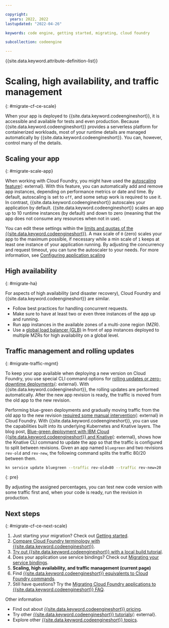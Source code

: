 ```yaml
---

copyright:
  years: 2022, 2022
lastupdated: "2022-04-26"

keywords: code engine, getting started, migrating, cloud foundry

subcollection: codeengine

---
```


{{site.data.keyword.attribute-definition-list}}

# Scaling, high availability, and traffic management
{: #migrate-cf-ce-scale}

When your app is deployed to {{site.data.keyword.codeengineshort}}, it is accessible and available for tests and even production. Because {{site.data.keyword.codeengineshort}} provides a serverless platform for containerized workloads, most of your runtime details are managed automatically by {{site.data.keyword.codeengineshort}}. You can, however, control many of the details.

## Scaling your app
{: #migrate-scale-app}

When working with Cloud Foundry, you might have used the [autoscaling feature](/docs/cloud-foundry-public?topic=cloud-foundry-public-autoscale_cloud_foundry_apps){: external}. With this feature, you can automatically add and remove app instances, depending on performance metrics or date and time. By default, autoscaling is set to `off`, and some setup work is required to use it. In contrast, {{site.data.keyword.codeengineshort}} autoscales your application by default. {{site.data.keyword.codeengineshort}} scales an app up to 10 runtime instances (by default) and down to zero (meaning that the app does not consume any resources when not in use).

You can edit these settings within the [limits and quotas of the {{site.data.keyword.codeengineshort}}](/docs/codeengine?topic=codeengine-limits). A max scale of `0` (zero) scales your app to the maximum possible, if necessary while a min scale of `1` keeps at least one instance of your application running. By adjusting the concurrency and request timeout, you can tune the autoscaler to your needs. For more information, see [Configuring application scaling](/docs/codeengine?topic=codeengine-app-scale)

## High availability
{: #migrate-ha}

For aspects of high availability (and disaster recovery), Cloud Foundry and {{site.data.keyword.codeengineshort}} are similar.

- Follow best practices for handling concurrent requests.
- Make sure to have at least two or even three instances of the app up and running.
- Run app instances in the available zones of a multi-zone region (MZR). 
- Use a [global load balancer (GLB)](/docs/codeengine?topic=codeengine-deploy-multiple-regions) in front of app instances deployed to multiple MZRs for high availability on a global level.

## Traffic management and rolling updates
{: #migrate-traffic-mgmt}

To keep your app available when deploying a new version on Cloud Foundry, you use special CLI command options for [rolling updates or zero-downtime deployments](https://docs.cloudfoundry.org/devguide/deploy-apps/rolling-deploy.html){: external}. With {{site.data.keyword.codeengineshort}}, the rolling updates are performed automatically. After the new app revision is ready, the traffic is moved from the old app to the new revision.

Performing blue-green deployments and gradually moving traffic from the old app to the new revision [required some manual intervention](https://docs.cloudfoundry.org/devguide/deploy-apps/blue-green.html){: external} in Cloud Foundry. With {{site.data.keyword.codeengineshort}}, you can use the capabilities built into its underlying Kubernetes and Knative layers. The blog post, [Blue-green deployment with IBM Cloud {{site.data.keyword.codeengineshort}} and Knative](https://blog.4loeser.net/2022/03/blue-green-deployment-ibm-cloud-code-engine-knative.html){: external}, shows how the Knative CLI command to update the app so that the traffic is configured to split between revisions. Given an app named `bluegreen` and two revisions `rev-old` and `rev-new`, the following command splits the traffic 80/20 between them.

```sh 
kn service update bluegreen --traffic rev-old=80 --traffic rev-new=20
```
{: pre}

By adjusting the assigned percentages, you can test new code version with some traffic first and, when your code is ready, run the revision in production.

## Next steps
{: #migrate-cf-ce-next-scale}

1. Just starting your migration? Check out [Getting started](/docs/codeengine?topic=codeengine-migrate-cf-ce-getstart).
2. [Compare Cloud Foundry terminology with {{site.data.keyword.codeengineshort}}](/docs/codeengine?topic=codeengine-migrate-cf-ce-terms).
3. [Try out {{site.data.keyword.codeengineshort}} with a local build tutorial](/docs/codeengine?topic=codeengine-migrate-cf-ce-local).
4. Does your application use service bindings? Check out [Migrating your service bindings](/docs/codeengine?topic=codeengine-migrate-cf-ce-bind).
5. **Scaling, high availability, and traffic management (current page)**
6. Find [{{site.data.keyword.codeengineshort}} equivalents to Cloud Foundry commands](/docs/codeengine?topic=codeengine-migrate-cf-ce-cmd).
7. Still have questions? Try the [Migrating Cloud Foundry applications to {{site.data.keyword.codeengineshort}} FAQ](/docs/codeengine?topic=codeengine-migrate-cf-ce-faq).

Other information

- Find out about [{{site.data.keyword.codeengineshort}} pricing](/docs/codeengine?topic=codeengine-pricing).
- Try other [{{site.data.keyword.codeengineshort}} tutorials](https://cloud.ibm.com/docs?tab=tutorials&tags=codeengine&page=1&pageSize=20){: external}.
- Explore other [{{site.data.keyword.codeengineshort}} topics](/docs/codeengine?topic=codeengine-learning-paths).

